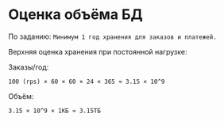 # Оценка объёма БД

По заданию: `Минимум 1 год хранения для заказов и платежей.`

Верхняя оценка хранения при постоянной нагрузке:

Заказы/год:
```
100 (rps) × 60 × 60 × 24 × 365 ≈ 3.15 × 10^9 
```

Объём: 
```
3.15 × 10^9 × 1КБ ≈ 3.15ТБ
```
